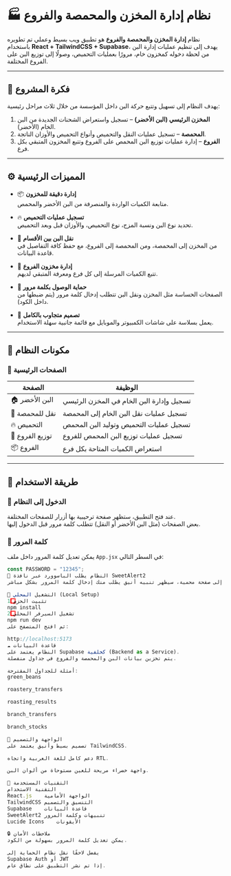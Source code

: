 # 🏭 نظام إدارة المخزن والمحمصة والفروع

نظام **إدارة المخزن والمحمصة والفروع** هو تطبيق ويب بسيط وعملي تم تطويره باستخدام **React + TailwindCSS + Supabase**، يهدف إلى تنظيم عمليات إدارة البن من لحظة دخوله كمخزون خام، مرورًا بعمليات التحميص، وصولًا إلى توزيع البن على الفروع المختلفة.

---

## 🎯 فكرة المشروع

يهدف النظام إلى تسهيل وتتبع حركة البن داخل المؤسسة من خلال ثلاث مراحل رئيسية:

1. **المخزن الرئيسي (البن الأخضر)** – تسجيل واستعراض الشحنات الجديدة من البن الخام (الأخضر).
2. **المحمصة** – تسجيل عمليات النقل والتحميص وأنواع التحميص والأوزان الناتجة.
3. **الفروع** – إدارة عمليات توزيع البن المحمص على الفروع وتتبع المخزون المتبقي بكل فرع.

---

## ⚙️ المميزات الرئيسية

- 📦 **إدارة دقيقة للمخزون**  
  متابعة الكميات الواردة والمنصرفة من البن الأخضر والمحمص.
- 🔥 **تسجيل عمليات التحميص**  
  تحديد نوع البن ونسبة المزج، نوع التحميص، والأوزان قبل وبعد التحميص.

- 🚛 **نقل البن بين الأقسام**  
  من المخزن إلى المحمصة، ومن المحمصة إلى الفروع، مع حفظ كافة التفاصيل في قاعدة البيانات.

- 🏪 **إدارة مخزون الفروع**  
  تتبع الكميات المرسلة إلى كل فرع ومعرفة المتبقي لديهم.

- 🔐 **حماية الوصول بكلمة مرور**  
  الصفحات الحساسة مثل المخزن ونقل البن تتطلب إدخال كلمة مرور (يتم ضبطها من داخل الكود).

- 📱 **تصميم متجاوب بالكامل**  
  يعمل بسلاسة على شاشات الكمبيوتر والموبايل مع قائمة جانبية سهلة الاستخدام.

---

## 🧩 مكونات النظام

### 🔹 الصفحات الرئيسية

| الصفحة          | الوظيفة                                   |
| --------------- | ----------------------------------------- |
| 🏠 البن الأخضر  | تسجيل وإدارة البن الخام في المخزن الرئيسي |
| 🚛 نقل للمحمصة  | تسجيل عمليات نقل البن الخام إلى المحمصة   |
| 🔥 التحميص      | تسجيل عمليات التحميص وتوليد البن المحمص   |
| 🏪 توزيع الفروع | تسجيل عمليات توزيع البن المحمص للفروع     |
| 📦 الفروع       | استعراض الكميات المتاحة بكل فرع           |

---

## 🧠 طريقة الاستخدام

### 🔹 الدخول إلى النظام

عند فتح التطبيق، ستظهر صفحة ترحيبية بها أزرار للصفحات المختلفة.  
بعض الصفحات (مثل البن الأخضر أو النقل) تتطلب كلمة مرور قبل الدخول إليها.

### 🔹 كلمة المرور

يمكن تعديل كلمة المرور داخل ملف `App.jsx` في السطر التالي:

```js
const PASSWORD = "12345";
🔹 النظام يطلب الباسوورد عبر نافذة SweetAlert2
عند محاولة الدخول إلى صفحة محمية، سيظهر تنبيه أنيق يطلب منك إدخال كلمة المرور بشكل مباشر.

🚀 التشغيل المحلي (Local Setup)
1️⃣ تثبيت الحزم
npm install
2️⃣ تشغيل السيرفر المحلي
npm run dev
ثم افتح المتصفح على:

http://localhost:5173
☁️ قاعدة البيانات
النظام يعتمد على Supabase كخلفية (Backend as a Service).
يتم تخزين بيانات البن والمحمصة والفروع في جداول منفصلة.

أمثلة للجداول المقترحة:
green_beans

roastery_transfers

roasting_results

branch_transfers

branch_stocks

💅 الواجهة والتصميم
تصميم بسيط وأنيق يعتمد على TailwindCSS.

دعم كامل للغة العربية واتجاه RTL.

واجهة خضراء مريحة للعين مستوحاة من ألوان البن.

🧰 التقنيات المستخدمة
التقنية	الاستخدام
React.js	الواجهة الأمامية
TailwindCSS	التنسيق والتصميم
Supabase	قاعدة البيانات
SweetAlert2	تنبيهات وكلمة المرور
Lucide Icons	الأيقونات

🔒 ملاحظات الأمان
يمكن تعديل كلمة المرور بسهولة من الكود.

يفضل لاحقًا نقل نظام الحماية إلى
Supabase Auth أو JWT
إذا تم نشر التطبيق على نطاق عام.

```
